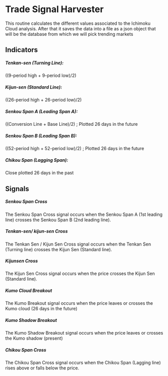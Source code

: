 # Trade Signal Harvester
This routine calculates the different values associated to the Ichimoku Cloud analysis.
After that it saves the data into a file as a json object that will be the database from which we will pick trending markets

## Indicators
##### Tenkan-sen (Turning Line): 
 ((9-period high + 9-period low)/2)

##### Kijun-sen (Standard Line):
 ((26-period high + 26-period low)/2)

##### Senkou Span A (Leading Span A):
 ((Conversion Line + Base Line)/2) ; Plotted 26 days in the future

##### Senkou Span B (Leading Span B):
 ((52-period high + 52-period low)/2) ; Plotted 26 days in the future
 
##### Chikou Span (Lagging Span): 

 Close plotted 26 days in the past


## Signals

##### Senkou Span Cross

The Senkou Span Cross signal occurs when the Senkou Span A (1st leading line) crosses the Senkou Span B (2nd leading line).

##### Tenkan-sen/ kijun-sen Cross

The Tenkan Sen / Kijun Sen Cross signal occurs when the Tenkan Sen (Turning line) crosses the Kijun Sen (Standard line).


##### Kijunsen Cross

The Kijun Sen Cross signal occurs when the price crosses the Kijun Sen (Standard line).

##### Kumo Cloud Breakout

The Kumo Breakout signal occurs when the price leaves or crosses the Kumo cloud (26 days in the future)

##### Kumo Shadow Breakout

The Kumo Shadow Breakout signal occurs when the price leaves or crosses the Kumo shadow (present)


##### Chikou Span Cross

The Chikou Span Cross signal occurs when the Chikou Span (Lagging line) rises above or falls below the price.